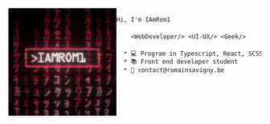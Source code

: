 <img align="left" height="215" src="./hack.gif"/>

```diff
Hi, I'm IAmRom1 

    <WebDeveloper/> <UI-UX/> <Geek/>
  
  * 💻 Program in Typescript, React, SCSS
  * 📚 Front end developer student
  * 📧 contact@romainsavigny.be

```
